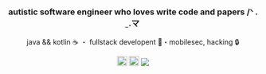 <div align="center">
  <h3>autistic software engineer who loves write code and papers /ᐠ .   ̫ .マ </h3>
  <p>java && kotlin ☕️ ・ fullstack developent 📱・mobilesec, hacking 🔒</p>
  <a href="https://www.linkedin.com/in/xssrae" target="_blank">
    <img src="https://img.shields.io/static/v1?message=LinkedIn&logo=linkedin&label=&color=0077B5&logoColor=white&labelColor=&style=for-the-badge" height="20" alt="linkedin logo"/></a>
  <img src="https://img.shields.io/static/v1?message=xssrae&logo=discord&label=&color=7289DA&logoColor=white&labelColor=&style=for-the-badge" height="20" alt="discord logo"/>
  <a href="https://github.com/xssrae">
    <img src="https://img.shields.io/github/followers/xssrae?label=follow&style=social">
  </a>
</div>


